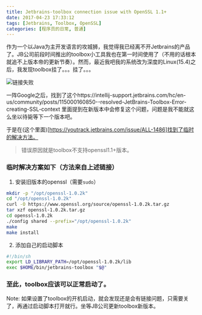 ```yaml
---
title: Jetbrains-toolbox connection issue with OpenSSL 1.1+
date: 2017-04-23 17:33:12
tags: [Jetbrains, Toolbox, OpenSSL]
categories: [程序员的日常, 普通]
---
```

作为一个以Java为主开发语言的攻城狮，我觉得我已经离不开Jetbrains的产品了。JB公司前段时间推出的toolbox小工具我也在第一时间使用了（不用的话根本就追不上版本帝的更新节奏）。然而，最近我吧我的系统改为深度的Linux(15.4)之后，我发现toolbox挂了。。。挂了。。。

<!-- more -->

![链接失败](/img/toolbox-error.png)

一阵Google之后，找到了这个https://intellij-support.jetbrains.com/hc/en-us/community/posts/115000160850--resolved-JetBrains-Toolbox-Error-creating-SSL-context
里面提到在新版本中会修复这个问题，问题是我不能就这么坐以待毙等下一个版本吧。

于是在(这个里面)[https://youtrack.jetbrains.com/issue/ALL-1486]找到了临时的解决方法。
> 错误原因就是toolbox不支持openssl1.1+版本。

### 临时解决方案如下（方法来自上述链接）

1. 安装旧版本的openssl（需要`sudo`）

```bash
mkdir -p "/opt/openssl-1.0.2k"
cd "/opt/openssl-1.0.2k"
curl -O https://www.openssl.org/source/openssl-1.0.2k.tar.gz
tar xzf openssl-1.0.2k.tar.gz
cd openssl-1.0.2k
./config shared --prefix="/opt/openssl-1.0.2k"
make
make install
```
2. 添加自己的启动脚本

```bash
#!/bin/sh
export LD_LIBRARY_PATH=/opt/openssl-1.0.2k/lib
exec $HOME/bin/jetbrains-toolbox "$@"
```

### 至此，toolbox应该可以正常启动了。
Note: 如果设置了toolbox的开机启动，就会发现还是会有链接问题，只需要关了，再通过启动脚本打开就行。坐等JB公司更新toolbox新版本。
